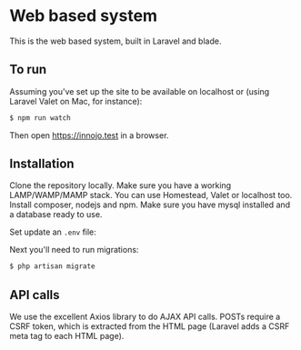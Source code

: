 # Web based system

This is the web based system, built in Laravel and blade.

## To run

Assuming you've set up the site to be available on localhost or (using Laravel Valet on Mac, for instance):

```bash
$ npm run watch
```

Then open https://innojo.test in a browser.

## Installation

Clone the repository locally. Make sure you have a working LAMP/WAMP/MAMP stack. You can use Homestead, Valet or localhost
too. Install composer, nodejs and npm. Make sure you have mysql installed and a database ready to use.

Set update an `.env` file:

Next you'll need to run migrations:

```bash
$ php artisan migrate
```

## API calls

We use the excellent Axios library to do AJAX API calls. POSTs require a CSRF token, which is extracted
from the HTML page (Laravel adds a CSRF meta tag to each HTML page).
